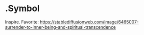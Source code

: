 # .Symbol
Inspire. Favorite: https://stablediffusionweb.com/image/6465007-surrender-to-inner-being-and-spiritual-transcendence
